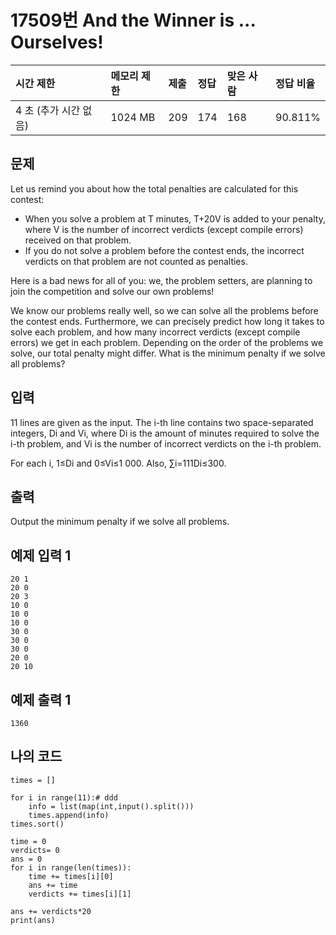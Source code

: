 # 17509번 And the Winner is ... Ourselves!

| 시간 제한             | 메모리 제한 | 제출 | 정답 | 맞은 사람 | 정답 비율 |
| :-------------------- | :---------- | :--- | :--- | :-------- | :-------- |
| 4 초 (추가 시간 없음) | 1024 MB     | 209  | 174  | 168       | 90.811%   |

## 문제

Let us remind you about how the total penalties are calculated for this contest:

- When you solve a problem at T minutes, T+20V is added to your penalty, where V is the number of incorrect verdicts (except compile errors) received on that problem.
- If you do not solve a problem before the contest ends, the incorrect verdicts on that problem are not counted as penalties.

Here is a bad news for all of you: we, the problem setters, are planning to join the competition and solve our own problems!

We know our problems really well, so we can solve all the problems before the contest ends. Furthermore, we can precisely predict how long it takes to solve each problem, and how many incorrect verdicts (except compile errors) we get in each problem. Depending on the order of the problems we solve, our total penalty might differ. What is the minimum penalty if we solve all problems?

## 입력

11 lines are given as the input. The i-th line contains two space-separated integers, Di and Vi, where Di is the amount of minutes required to solve the i-th problem, and Vi is the number of incorrect verdicts on the i-th problem.

For each i, 1≤Di and 0≤Vi≤1 000. Also, ∑i=111Di≤300.

## 출력

Output the minimum penalty if we solve all problems.

## 예제 입력 1 

```
20 1
20 0
20 3
10 0
10 0
10 0
30 0
30 0
30 0
20 0
20 10
```

## 예제 출력 1 

```
1360
```

## 나의 코드

```
times = []

for i in range(11):# ddd
    info = list(map(int,input().split()))
    times.append(info)
times.sort()

time = 0
verdicts= 0
ans = 0
for i in range(len(times)):
    time += times[i][0]
    ans += time
    verdicts += times[i][1]

ans += verdicts*20
print(ans)
```

